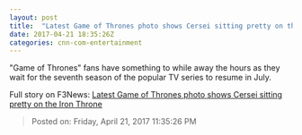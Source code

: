 ```yaml
---
layout: post
title:  "Latest Game of Thrones photo shows Cersei sitting pretty on the Iron Throne"
date: 2017-04-21 18:35:26Z
categories: cnn-com-entertainment
---
```


"Game of Thrones" fans have something to while away the hours as they wait for the seventh season of the popular TV series to resume in July.


Full story on F3News: [Latest Game of Thrones photo shows Cersei sitting pretty on the Iron Throne](http://www.f3nws.com/n/dakBCJ)

> Posted on: Friday, April 21, 2017 11:35:26 PM

